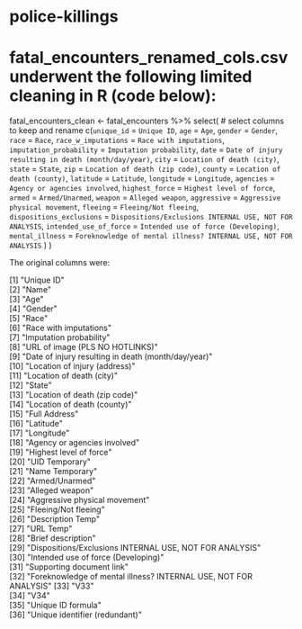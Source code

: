 # police-killings

# fatal_encounters_renamed_cols.csv underwent the following limited cleaning in R (code below):
fatal_encounters_clean <- 
  fatal_encounters %>% 
  select(
    # select columns to keep and rename
    c(`unique_id` = `Unique ID`,
      `age` = `Age`,
      `gender` = `Gender`,
      `race` = `Race`,
      `race_w_imputations` = `Race with imputations`,
      `imputation_probability` = `Imputation probability`,
      `date` = `Date of injury resulting in death (month/day/year)`,
      `city` = `Location of death (city)`,
      `state` = `State`,
      `zip` = `Location of death (zip code)`,
      `county` = `Location of death (county)`,
      `latitude` = `Latitude`,
      `longitude` = `Longitude`,
      `agencies` = `Agency or agencies involved`,
      `highest_force` = `Highest level of force`,
      `armed` = `Armed/Unarmed`,
      `weapon` = `Alleged weapon`,
      `aggressive` = `Aggressive physical movement`,
      `fleeing` = `Fleeing/Not fleeing`,
      `dispositions_exclusions` = `Dispositions/Exclusions INTERNAL USE, NOT FOR ANALYSIS`,
      `intended_use_of_force` = `Intended use of force (Developing)`,
      `mental_illness` = `Foreknowledge of mental illness? INTERNAL USE, NOT FOR ANALYSIS`
       )
    )

The original columns were:

 [1] "Unique ID"                                                      
 [2] "Name"                                                           
 [3] "Age"                                                            
 [4] "Gender"                                                         
 [5] "Race"                                                           
 [6] "Race with imputations"                                          
 [7] "Imputation probability"                                         
 [8] "URL of image (PLS NO HOTLINKS)"                                 
 [9] "Date of injury resulting in death (month/day/year)"             
[10] "Location of injury (address)"                                   
[11] "Location of death (city)"                                       
[12] "State"                                                          
[13] "Location of death (zip code)"                                   
[14] "Location of death (county)"                                     
[15] "Full Address"                                                   
[16] "Latitude"                                                       
[17] "Longitude"                                                      
[18] "Agency or agencies involved"                                    
[19] "Highest level of force"                                         
[20] "UID Temporary"                                                  
[21] "Name Temporary"                                                 
[22] "Armed/Unarmed"                                                  
[23] "Alleged weapon"                                                 
[24] "Aggressive physical movement"                                   
[25] "Fleeing/Not fleeing"                                            
[26] "Description Temp"                                               
[27] "URL Temp"                                                       
[28] "Brief description"                                              
[29] "Dispositions/Exclusions INTERNAL USE, NOT FOR ANALYSIS"         
[30] "Intended use of force (Developing)"                             
[31] "Supporting document link"                                       
[32] "Foreknowledge of mental illness? INTERNAL USE, NOT FOR ANALYSIS"
[33] "V33"                                                            
[34] "V34"                                                            
[35] "Unique ID formula"                                              
[36] "Unique identifier (redundant)"                                  
